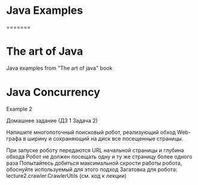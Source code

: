 # Java Examples
=======
# The art of Java
Java examples from "The art of java" book


# Java Concurrency
Example 2

Домашнее задание (ДЗ 1 Задача 2)

Напишите многопоточный поисковый робот, реализующий обход
Web-графа в ширину и сохраняющий на диск все посещенные страницы.

При запуске роботу передаются URL начальной страницы и глубина обхода
Робот не должен посещать одну и ту же страницу более одного раза
Попытайтесь добиться максимальной скрости работы робота, обоснуйте используемый для этого подход
Загатовка для робота: lecture2.crawler.CrawlerUtils (см. код к лекции) 





